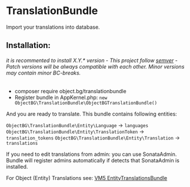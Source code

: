 # TranslationBundle

Import your translations into database.

## Installation: 
###### it is recommented to install X.Y.* version - This project follow <a target="_blank" href="https://semver.org/">semver</a> - Patch versions will be always compatible with each other. Minor versions may contain minor BC-breaks.
- composer require object.bg/translationbundle
- Register bundle in AppKernel.php: `new ObjectBG\TranslationBundle\ObjectBGTranslationBundle()`

And you are ready to translate. This bundle contains following entities:

`ObjectBG\TranslationBundle\Entity\Language` -> `languages`
`ObjectBG\TranslationBundle\Entity\TranslationToken` -> `translation_tokens`
`ObjectBG\TranslationBundle\Entity\Translation` -> `translations`

If you need to edit translations from admin: you can use SonataAdmin. Bundle will register admins automatically if detects that SonataAdmin is installed.

For Object (Entity) Translations see: <a href="https://github.com/vm5/EntityTranslationsBundle" target="_blank">VM5 EntityTranslationsBundle</a>